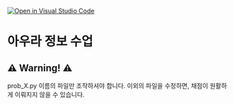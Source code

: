 [![Open in Visual Studio Code](https://classroom.github.com/assets/open-in-vscode-2e0aaae1b6195c2367325f4f02e2d04e9abb55f0b24a779b69b11b9e10269abc.svg)](https://classroom.github.com/online_ide?assignment_repo_id=21285171&assignment_repo_type=AssignmentRepo)
# 아우라 정보 수업
## ⚠️ Warning! ⚠️
prob_X.py 이름의 파일만 조작하셔야 합니다.
이외의 파일을 수정하면, 채점이 원활하게 이뤄지지 않을 수 있습니다.
